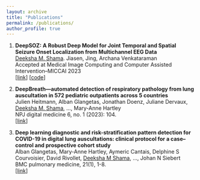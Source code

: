 ```yaml
---
layout: archive
title: "Publications"
permalink: /publications/
author_profile: true
---
```



1. **DeepSOZ: A Robust Deep Model for Joint Temporal and Spatial Seizure Onset Localization from Multichannel EEG Data** <br> 
<ins>Deeksha M. Shama</ins>. Jiasen, Jing, Archana Venkataraman<br>
Accepted at Medical Image Computing and Computer Assisted Intervention–MICCAI 2023 <br>
[[link](...)] [[code](https://github.com/deeksha-ms/DeepSOZ)]

2. **DeepBreath—automated detection of respiratory pathology from lung auscultation in 572 pediatric outpatients across 5 countries**  <br>
Julien Heitmann, Alban Glangetas, Jonathan Doenz, Juliane Dervaux, <ins>Deeksha M. Shama</ins>, ..., Mary-Anne Hartley<br>
NPJ digital medicine 6, no. 1 (2023): 104.<br>
[[link](https://bmcpulmmed.biomedcentral.com/articles/10.1186/s12890-021-01467-w)]

3. **Deep learning diagnostic and risk-stratification pattern detection for COVID-19 in digital lung auscultations: clinical protocol for a case–control and prospective cohort study**  <br>
Alban Glangetas, Mary-Anne Hartley, Aymeric Cantais, Delphine S Courvoisier, David Rivollet, <ins>Deeksha M Shama</ins>, ..., Johan N Siebert  <br>
BMC pulmonary medicine, 21(1), 1-8. <br>
[[link](https://bmcpulmmed.biomedcentral.com/articles/10.1186/s12890-021-01467-w)]  
